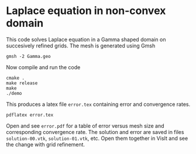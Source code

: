 # Laplace equation in non-convex domain

This code solves Laplace equation in a Gamma shaped domain on succesively refined grids. The mesh is generated using Gmsh
```
gmsh -2 Gamma.geo
```
Now compile and run the code
```
cmake .
make release
make
./demo
```
This produces a latex file `error.tex` containing error and convergence rates.
```
pdflatex error.tex
```
Open and see `error.pdf` for a table of error versus mesh size and corresponding convergence rate. The solution and error are saved in files `solution-00.vtk`, `solution-01.vtk`, etc. Open them together in VisIt and see the change with grid refinement.
